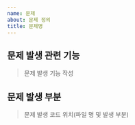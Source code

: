 ```yaml
---
name: 문제
about: 문제 정의
title: 문제명
---
```


## 문제 발생 관련 기능
> 문제 발생 기능 작성


## 문제 발생 부분
> 문제 발생 코드 위치(파일 명 및 발생 부분)
